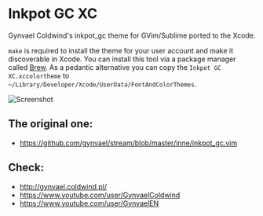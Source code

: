 # Inkpot GC XC
Gynvael Coldwind's inkpot_gc theme for GVim/Sublime ported to the Xcode.

`make` is required to install the theme for your user account and make it discoverable in Xcode. You can install this tool via a package manager called [Brew](https://formulae.brew.sh/formula/make#default). As a pedantic alternative you can copy the `Inkpot GC XC.xccolortheme` to `~/Library/Developer/Xcode/UserData/FontAndColorThemes`.

![Screenshot](screenshot.png)

## The original one:
- https://github.com/gynvael/stream/blob/master/inne/inkpot_gc.vim

## Check:
- http://gynvael.coldwind.pl/
- https://www.youtube.com/user/GynvaelColdwind
- https://www.youtube.com/user/GynvaelEN

